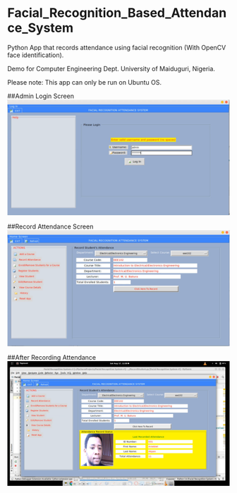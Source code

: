 # Facial_Recognition_Based_Attendance_System
Python App that records attendance using facial recognition (With OpenCV face identification).

Demo for Computer Engineering Dept. University of Maiduguri, Nigeria.

Please note: This app can only be run on Ubuntu OS.

##Admin Login Screen
![](screenshots/fac1.png)

##Record Attendance Screen
![](screenshots/fac2.png)

##After Recording Attendance
![](screenshots/fac4.png)




